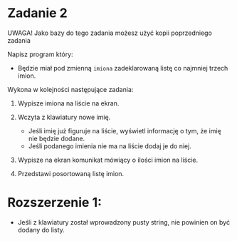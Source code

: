 # Zadanie 2

UWAGA! Jako bazy do tego zadania możesz użyć kopii poprzedniego zadania

Napisz program który:
- Będzie miał pod zmienną `imiona` zadeklarowaną listę co najmniej trzech imion.

Wykona w kolejności następujące zadania:
1. Wypisze imiona na liście na ekran.

2. Wczyta z klawiatury nowe imię.
    - Jeśli imię już figuruje na liście, wyświetl informację o tym, że imię nie będzie dodane.
    - Jeśli podanego imienia nie ma na liście dodaj je do niej.

3. Wypisze na ekran komunikat mówiący o ilości imion na liście.

4. Przedstawi posortowaną listę imion. 

# Rozszerzenie 1:
- Jeśli z klawiatury został wprowadzony pusty string, nie powinien on być dodany do listy.
